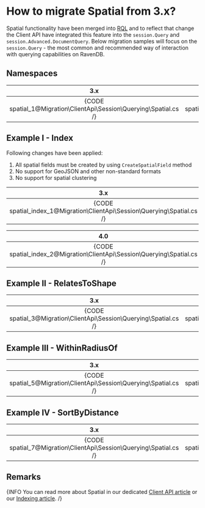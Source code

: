 ﻿# How to migrate Spatial from 3.x?

Spatial functionality have been merged into [RQL](../../indexes/querying/what-is-rql) and to reflect that change the Client API have integrated this feature into the `session.Query` and `session.Advanced.DocumentQuery`. Below migration samples will focus on the `session.Query` - the most common and recommended way of interaction with querying capabilities on RavenDB.

## Namespaces

| 3.x | 4.0 |
|:---:|:---:|
| {CODE spatial_1@Migration\ClientApi\Session\Querying\Spatial.cs /} | {CODE spatial_2@Migration\ClientApi\Session\Querying\Spatial.cs /} |

## Example I - Index

Following changes have been applied:

1. All spatial fields must be created by using `CreateSpatialField` method
2. No support for GeoJSON and other non-standard formats
3. No support for spatial clustering

| 3.x |
|:---:|
| {CODE spatial_index_1@Migration\ClientApi\Session\Querying\Spatial.cs /} |

| 4.0 |
|:---:|
| {CODE spatial_index_2@Migration\ClientApi\Session\Querying\Spatial.cs /} |

## Example II - RelatesToShape

| 3.x | 4.0 |
|:---:|:---:|
| {CODE spatial_3@Migration\ClientApi\Session\Querying\Spatial.cs /} | {CODE spatial_4@Migration\ClientApi\Session\Querying\Spatial.cs /} |

## Example III - WithinRadiusOf

| 3.x | 4.0 |
|:---:|:---:|
| {CODE spatial_5@Migration\ClientApi\Session\Querying\Spatial.cs /} | {CODE spatial_6@Migration\ClientApi\Session\Querying\Spatial.cs /} |

## Example IV - SortByDistance

| 3.x | 4.0 |
|:---:|:---:|
| {CODE spatial_7@Migration\ClientApi\Session\Querying\Spatial.cs /} | {CODE spatial_8@Migration\ClientApi\Session\Querying\Spatial.cs /} |

## Remarks

{INFO You can read more about Spatial in our dedicated [Client API article](../../../../client-api/session/querying/how-to-query-a-spatial-index) or our [Indexing article](../../../../indexes/indexing-spatial-data). /}
